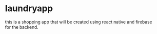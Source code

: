 # laundryapp
this is a shopping app that will be created using react native and firebase for the backend.